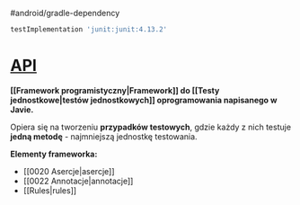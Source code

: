 #android/gradle-dependency 

```groovy
testImplementation 'junit:junit:4.13.2'
```

# [API](https://junit.org/junit4/javadoc/latest/index.html)

**[[Framework programistyczny|Framework]] do [[Testy jednostkowe|testów jednostkowych]] oprogramowania napisanego w Javie.** 

Opiera się na tworzeniu **przypadków testowych**, gdzie każdy z nich testuje **jedną metodę** - najmniejszą jednostkę testowania.

**Elementy frameworka:**
- [[0020 Asercje|asercje]]
- [[0022 Annotacje|annotacje]]
- [[Rules|rules]]